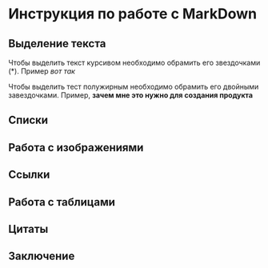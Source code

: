 # Инструкция по работе с MarkDown

## Выделение текста

Чтобы выделить текст курсивом необходимо обрамить его звездочками (*). Пример *вот так*

Чтобы выделить тест полужирным необходимо обрамить его двойными завездочками. Пример, **зачем мне это нужно для создания продукта**

## Списки

## Работа с изображениями

## Ссылки

## Работа с таблицами

## Цитаты

## Заключение